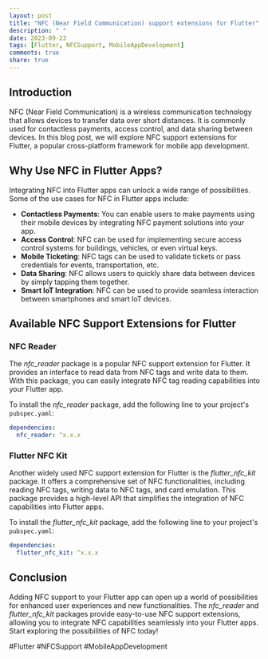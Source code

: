 ```yaml
---
layout: post
title: "NFC (Near Field Communication) support extensions for Flutter"
description: " "
date: 2023-09-23
tags: [Flutter, NFCSupport, MobileAppDevelopment]
comments: true
share: true
---
```


## Introduction
NFC (Near Field Communication) is a wireless communication technology that allows devices to transfer data over short distances. It is commonly used for contactless payments, access control, and data sharing between devices. In this blog post, we will explore NFC support extensions for Flutter, a popular cross-platform framework for mobile app development.

## Why Use NFC in Flutter Apps?
Integrating NFC into Flutter apps can unlock a wide range of possibilities. Some of the use cases for NFC in Flutter apps include:
- **Contactless Payments**: You can enable users to make payments using their mobile devices by integrating NFC payment solutions into your app.
- **Access Control**: NFC can be used for implementing secure access control systems for buildings, vehicles, or even virtual keys.
- **Mobile Ticketing**: NFC tags can be used to validate tickets or pass credentials for events, transportation, etc.
- **Data Sharing**: NFC allows users to quickly share data between devices by simply tapping them together.
- **Smart IoT Integration**: NFC can be used to provide seamless interaction between smartphones and smart IoT devices.

## Available NFC Support Extensions for Flutter

### NFC Reader
The *nfc_reader* package is a popular NFC support extension for Flutter. It provides an interface to read data from NFC tags and write data to them. With this package, you can easily integrate NFC tag reading capabilities into your Flutter app.

To install the *nfc_reader* package, add the following line to your project's `pubspec.yaml`:
```yaml
dependencies:
  nfc_reader: ^x.x.x
```

### Flutter NFC Kit
Another widely used NFC support extension for Flutter is the *flutter_nfc_kit* package. It offers a comprehensive set of NFC functionalities, including reading NFC tags, writing data to NFC tags, and card emulation. This package provides a high-level API that simplifies the integration of NFC capabilities into Flutter apps.

To install the *flutter_nfc_kit* package, add the following line to your project's `pubspec.yaml`:
```yaml
dependencies:
  flutter_nfc_kit: ^x.x.x
```

## Conclusion
Adding NFC support to your Flutter app can open up a world of possibilities for enhanced user experiences and new functionalities. The *nfc_reader* and *flutter_nfc_kit* packages provide easy-to-use NFC support extensions, allowing you to integrate NFC capabilities seamlessly into your Flutter apps. Start exploring the possibilities of NFC today!

#Flutter #NFCSupport #MobileAppDevelopment